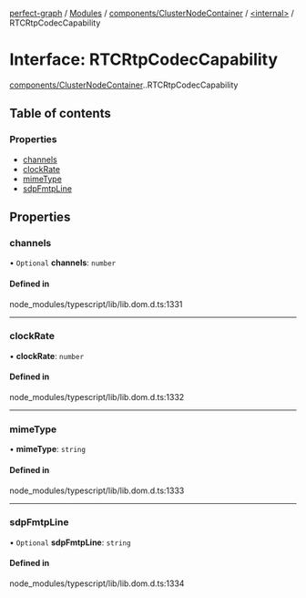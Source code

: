 [perfect-graph](../README.md) / [Modules](../modules.md) / [components/ClusterNodeContainer](../modules/components_ClusterNodeContainer.md) / [<internal\>](../modules/components_ClusterNodeContainer._internal_.md) / RTCRtpCodecCapability

# Interface: RTCRtpCodecCapability

[components/ClusterNodeContainer](../modules/components_ClusterNodeContainer.md).[<internal>](../modules/components_ClusterNodeContainer._internal_.md).RTCRtpCodecCapability

## Table of contents

### Properties

- [channels](components_ClusterNodeContainer._internal_.RTCRtpCodecCapability.md#channels)
- [clockRate](components_ClusterNodeContainer._internal_.RTCRtpCodecCapability.md#clockrate)
- [mimeType](components_ClusterNodeContainer._internal_.RTCRtpCodecCapability.md#mimetype)
- [sdpFmtpLine](components_ClusterNodeContainer._internal_.RTCRtpCodecCapability.md#sdpfmtpline)

## Properties

### channels

• `Optional` **channels**: `number`

#### Defined in

node_modules/typescript/lib/lib.dom.d.ts:1331

___

### clockRate

• **clockRate**: `number`

#### Defined in

node_modules/typescript/lib/lib.dom.d.ts:1332

___

### mimeType

• **mimeType**: `string`

#### Defined in

node_modules/typescript/lib/lib.dom.d.ts:1333

___

### sdpFmtpLine

• `Optional` **sdpFmtpLine**: `string`

#### Defined in

node_modules/typescript/lib/lib.dom.d.ts:1334

